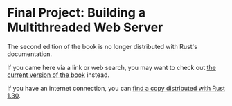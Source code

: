 # Final Project: Building a Multithreaded Web Server

The second edition of the book is no longer distributed with Rust's documentation.

If you came here via a link or web search, you may want to check out [the current
version of the book](../ch20-00-final-project-a-web-server.html) instead.

If you have an internet connection, you can [find a copy distributed with
Rust
1.30](https://doc.rust-lang.org/1.30.0/book/second-edition/ch20-00-final-project-a-web-server.html).